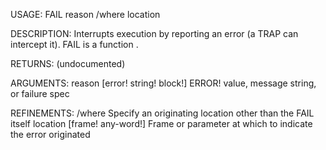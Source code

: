 USAGE:
     FAIL reason /where location

DESCRIPTION:
     Interrupts execution by reporting an error (a TRAP can intercept it).
     FAIL is a function .

RETURNS:
    (undocumented)

ARGUMENTS:
    reason [error! string! block!]
        ERROR! value, message string, or failure spec

REFINEMENTS:
    /where
        Specify an originating location other than the FAIL itself
    location [frame! any-word!]
        Frame or parameter at which to indicate the error originated
